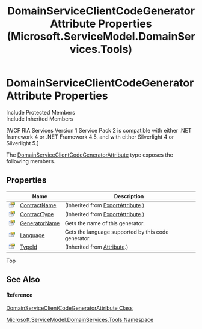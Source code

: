﻿---
title: DomainServiceClientCodeGeneratorAttribute Properties (Microsoft.ServiceModel.DomainServices.Tools)
TOCTitle: DomainServiceClientCodeGeneratorAttribute Properties
ms:assetid: Properties.T:Microsoft.ServiceModel.DomainServices.Tools.DomainServiceClientCodeGeneratorAttribute
ms:mtpsurl: https://msdn.microsoft.com/en-us/library/microsoft.servicemodel.domainservices.tools.domainserviceclientcodegeneratorattribute_properties(v=VS.91)
ms:contentKeyID: 32336304
ms.date: 01/27/2012
mtps_version: v=VS.91
---

# DomainServiceClientCodeGeneratorAttribute Properties

Include Protected Members  
Include Inherited Members  

\[WCF RIA Services Version 1 Service Pack 2 is compatible with either .NET framework 4 or .NET Framework 4.5, and with either Silverlight 4 or Silverlight 5.\]

The [DomainServiceClientCodeGeneratorAttribute](gg153672\(v=vs.91\).md) type exposes the following members.

## Properties

<table>
<thead>
<tr class="header">
<th> </th>
<th>Name</th>
<th>Description</th>
</tr>
</thead>
<tbody>
<tr class="odd">
<td><img src="images\Ff422600.pubproperty(en-us,VS.91).gif" title="Public property" alt="Public property" /></td>
<td><a href="https://msdn.microsoft.com/en-us/library/Dd235084">ContractName</a></td>
<td>(Inherited from <a href="https://msdn.microsoft.com/en-us/library/Dd234971">ExportAttribute</a>.)</td>
</tr>
<tr class="even">
<td><img src="images\Ff422600.pubproperty(en-us,VS.91).gif" title="Public property" alt="Public property" /></td>
<td><a href="https://msdn.microsoft.com/en-us/library/Dd833425">ContractType</a></td>
<td>(Inherited from <a href="https://msdn.microsoft.com/en-us/library/Dd234971">ExportAttribute</a>.)</td>
</tr>
<tr class="odd">
<td><img src="images\Ff422600.pubproperty(en-us,VS.91).gif" title="Public property" alt="Public property" /></td>
<td><a href="gg153780(v=vs.91).md">GeneratorName</a></td>
<td>Gets the name of this generator.</td>
</tr>
<tr class="even">
<td><img src="images\Ff422600.pubproperty(en-us,VS.91).gif" title="Public property" alt="Public property" /></td>
<td><a href="gg153784(v=vs.91).md">Language</a></td>
<td>Gets the language supported by this code generator.</td>
</tr>
<tr class="odd">
<td><img src="images\Ff422600.pubproperty(en-us,VS.91).gif" title="Public property" alt="Public property" /></td>
<td><a href="https://msdn.microsoft.com/en-us/library/sa1bf03e">TypeId</a></td>
<td>(Inherited from <a href="https://msdn.microsoft.com/en-us/library/e8kc3626">Attribute</a>.)</td>
</tr>
</tbody>
</table>

Top

## See Also

#### Reference

[DomainServiceClientCodeGeneratorAttribute Class](gg153672\(v=vs.91\).md)

[Microsoft.ServiceModel.DomainServices.Tools Namespace](gg153739\(v=vs.91\).md)

